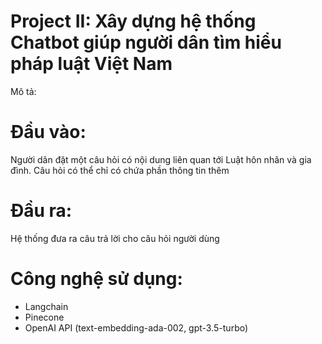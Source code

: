 # Project II: Xây dựng hệ thống Chatbot giúp người dân tìm hiểu pháp luật Việt Nam

Mô tả:

# Đầu vào: 
Người dân đặt một câu hỏi có nội dung liên quan tới Luật hôn nhân và gia đình. Câu hỏi có thể chỉ có chứa phần thông tin thêm

# Đầu ra:
Hệ thống đưa ra câu trả lời cho câu hỏi người dùng

# Công nghệ sử dụng: 
- Langchain
- Pinecone
- OpenAI API (text-embedding-ada-002, gpt-3.5-turbo)
